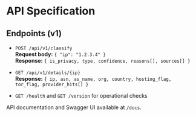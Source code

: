 # API Specification

## Endpoints (v1)
- `POST /api/v1/classify`  
  **Request body:** `{ "ip": "1.2.3.4" }`  
  **Response:** `{ is_privacy, type, confidence, reasons[], sources[] }`

- `GET /api/v1/details/{ip}`  
  **Response:** `{ ip, asn, as_name, org, country, hosting_flag, tor_flag, provider_hits[] }`

- `GET /health` and `GET /version` for operational checks

API documentation and Swagger UI available at `/docs`.
